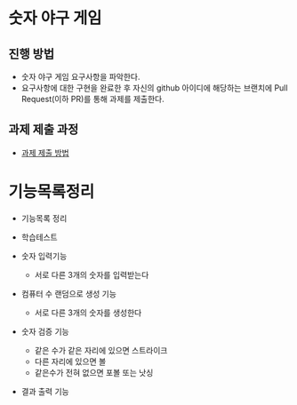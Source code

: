 # 숫자 야구 게임
## 진행 방법
* 숫자 야구 게임 요구사항을 파악한다.
* 요구사항에 대한 구현을 완료한 후 자신의 github 아이디에 해당하는 브랜치에 Pull Request(이하 PR)를 통해 과제를 제출한다.

## 과제 제출 과정
* [과제 제출 방법](https://github.com/next-step/nextstep-docs/tree/master/precourse)

# 기능목록정리

- 기능목록 정리
- 학습테스트

- 숫자 입력기능
  - 서로 다른 3개의 숫자를 입력받는다
- 컴퓨터 수 랜덤으로 생성 기능
  - 서로 다른 3개의 숫자를 생성한다
- 숫자 검증 기능
  - 같은 수가 같은 자리에 있으면 스트라이크
  - 다른 자리에 있으면 볼
  - 같은수가 전혀 없으면 포볼 또는 낫싱
- 결과 출력 기능
